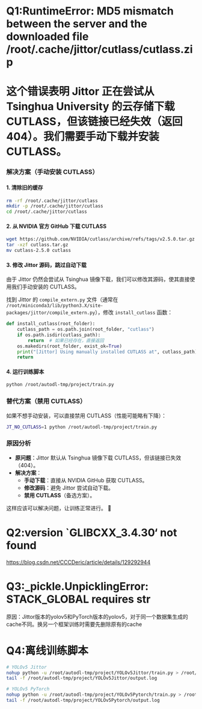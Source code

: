 # Q1:RuntimeError: MD5 mismatch between the server and the downloaded file /root/.cache/jittor/cutlass/cutlass.zip

# 这个错误表明 Jittor 正在尝试从 Tsinghua University 的云存储下载 CUTLASS，但该链接已经失效（返回 404）。我们需要手动下载并安装 CUTLASS。

### **解决方案（手动安装 CUTLASS）**
#### **1. 清除旧的缓存**
```bash
rm -rf /root/.cache/jittor/cutlass
mkdir -p /root/.cache/jittor/cutlass
cd /root/.cache/jittor/cutlass
```

#### **2. 从 NVIDIA 官方 GitHub 下载 CUTLASS**
```bash
wget https://github.com/NVIDIA/cutlass/archive/refs/tags/v2.5.0.tar.gz -O cutlass.tar.gz
tar -xzf cutlass.tar.gz
mv cutlass-2.5.0 cutlass
```

#### **3. 修改 Jittor 源码，跳过自动下载**
由于 Jittor 仍然会尝试从 Tsinghua 镜像下载，我们可以修改其源码，使其直接使用我们手动安装的 CUTLASS。

找到 Jittor 的 `compile_extern.py` 文件（通常在 `/root/miniconda3/lib/python3.X/site-packages/jittor/compile_extern.py`），修改 `install_cutlass` 函数：
```python
def install_cutlass(root_folder):
    cutlass_path = os.path.join(root_folder, "cutlass")
    if os.path.isdir(cutlass_path):
        return  # 如果已经存在，直接返回
    os.makedirs(root_folder, exist_ok=True)
    print("[Jittor] Using manually installed CUTLASS at", cutlass_path)
    return
```

#### **4. 运行训练脚本**
```bash
python /root/autodl-tmp/project/train.py
```

### **替代方案（禁用 CUTLASS）**
如果不想手动安装，可以直接禁用 CUTLASS（性能可能略有下降）：
```bash
JT_NO_CUTLASS=1 python /root/autodl-tmp/project/train.py
```

### **原因分析**
- **原问题**：Jittor 默认从 Tsinghua 镜像下载 CUTLASS，但该链接已失效（404）。
- **解决方案**：
  - **手动下载**：直接从 NVIDIA GitHub 获取 CUTLASS。
  - **修改源码**：避免 Jittor 尝试自动下载。
  - **禁用 CUTLASS**（备选方案）。

这样应该可以解决问题，让训练正常进行。 🚀


# Q2:version `GLIBCXX_3.4.30‘ not found
https://blog.csdn.net/CCCDeric/article/details/129292944

# Q3:_pickle.UnpicklingError: STACK_GLOBAL requires str
原因：Jittor版本的yolov5和PyTorch版本的yolov5，对于同一个数据集生成的cache不同。换另一个框架训练时需要先删除原有的cache

# Q4:离线训练脚本
```bash
# YOLOv5 Jittor
nohup python -u /root/autodl-tmp/project/YOLOv5Jittor/train.py > /root/autodl-tmp/project/YOLOv5Jittor/output.log 2>&1 &
tail -f /root/autodl-tmp/project/YOLOv5Jittor/output.log
```
```bash
# YOLOv5 PyTorch
nohup python -u /root/autodl-tmp/project/YOLOv5Pytorch/train.py > /root/autodl-tmp/project/YOLOv5Pytorch/output.log 2>&1 &
tail -f /root/autodl-tmp/project/YOLOv5Pytorch/output.log
```